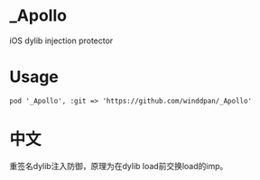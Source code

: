 # _Apollo
iOS dylib injection protector

# Usage
```
pod '_Apollo', :git => 'https://github.com/winddpan/_Apollo'
```

# 中文
重签名dylib注入防御，原理为在dylib load前交换load的imp。
